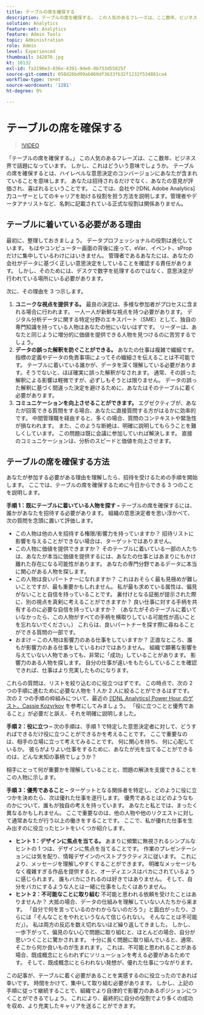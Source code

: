 ```yaml
---
title: テーブルの席を確保する
description: テーブルの席を確保する。 この人気のあるフレーズは、ここ数年、ビジネス界で話題になっています。 しかし、これはどういう意味でしょうか。 テーブルの席を確保するとは、ハイレベルな意思決定のコンバージョンにあなたが含まれていることを意味します。 あなたは招待されるだけでなく、あなたの意見が評価され、喜ばれるということです。 ここでは、テーブルの席を確保することが、あなたの会社と管理者としてのあなたのキャリアにどのように役立つかについて  [!DNL Adobe Analytics]  明します。
solution: Analytics
feature-set: Analytics
feature: Admin Tools
topic: Administration
role: Admin
level: Experienced
thumbnail: 342070.jpg
kt: 10132
exl-id: fa3190e3-836e-4391-9de6-0b733d55825f
source-git-commit: 058d26bd99ab060df3633fb32f1232f534881ca4
workflow-type: tm+mt
source-wordcount: '1281'
ht-degree: 0%

---
```


# テーブルの席を確保する

>[!VIDEO](https://video.tv.adobe.com/v/342070/?quality=12&learn=on)

「テーブルの席を確保する。」 この人気のあるフレーズは、ここ数年、ビジネス界で話題になっています。 しかし、これはどういう意味でしょうか。 テーブルの席を確保するとは、ハイレベルな意思決定のコンバージョンにあなたが含まれていることを意味します。 あなたは招待されるだけでなく、あなたの意見が評価され、喜ばれるということです。 ここでは、会社や [!DNL Adobe Analytics] 力ユーザーとしてのキャリアを助ける役割を担う方法を説明します。管理者やデータアナリストなど、名刺に記載されている正式な役割は関係ありません。

## テーブルに着いている必要がある理由

最初に、整理しておきましょう。 データプロフェッショナルの役割は進化しています。 もはやコンピューター画面の背後に座って、eVar、イベント、sProp だけに集中しているわけにはいきません。 管理者であるあなたには、あなたの会社がデータに基づく正しい意思決定をしていることを確認する責任があります。 しかし、そのためには、デスクで数字を処理するのではなく、意思決定が行われている場所にいる必要があります。

次に、その理由を 3 つ示します。

1. **ユニークな視点を提供する。** 最良の決定は、多様な参加者がプロセスに含まれる場合に行われます。 一人一人が新鮮な視点を持つ必要があります。 デジタル分析データに関する特定分野のエキスパート（SME）として、独自の専門知識を持っている人物はあなたの他にいないはずです。 リーダーは、あなたと同じように増分的に価値を提供できる人物を見つけるのに苦労するでしょう。
1. **データの誤った解釈を防ぐことができる。** あなたの仕事は複雑で繊細です。 指標の定義やデータの免責事項によってその繊細さを伝えることは不可能です。 テーブルに着いている誰かが、データを深く理解している必要があります。そうでないと、ほぼ確実に誤った解釈がなされます。 通常、その誤った解釈による影響は軽微ですが、必ずしもそうとは限りません。 データの誤った解釈に基づく間違った決定を避けるために、あなたはそのテーブルに着く必要があります。
1. **コミュニケーションを向上させることができます。** エグゼクティブが、あなたが回答できる質問をする場合、あなたに直接質問する方がはるかに効率的です。 中間管理職を経由すると、多くの場合、質問のコンテキストや緊急性が損なわれます。 また、このような断絶は、明確に説明してもらうことを難しくしています。 この問題は既に会議に参加していれば解決します。 直接のコミュニケーションは、分析のスピードと価値を向上させます。

## テーブルの席を確保する方法

あなたが参加する必要がある理由を理解したら、招待を受けるための手順を開始します。 ここでは、テーブルの席を確保するために今日からできる 3 つのことを説明します。

**手順 1：既にテーブルに着いている人物を探す –** テーブルの席を確保するには、誰かがあなたを招待する必要があります。 組織の意思決定者を思い浮かべて、次の質問を念頭に置いて評価します。

* この人物は他の人を招待する権限/影響力を持っていますか？ 招待リストに影響を与えることができない場合は、ターゲットではありません。
* この人物に価値を提供できますか？ そのテーブルに着いている一部の人たちは、あなたが本当に価値を提供するには、あなたの仕事とはあまりにもかけ離れた存在になる可能性があります。 あなたの専門分野であるデータに本当に関心がある人物を探します。
* この人物は良いパートナーになれますか？ これはおそらく最も見極めが難しいことですが、最も重要かもしれません。 私が最も求めている属性は、偏見がないことと自信を持っていることです。 裏付けとなる証拠が提示された際に、別の視点を真剣に考えることができますか？ 良い仕事に対する手柄を共有するのに必要な自信を持っていますか？ （あなたがそのテーブルに着いていなかったら、この人物がすべての手柄を横取りしている可能性が高いことを忘れないでください。） これらは、良いパートナーを探す際に尋ねることができる質問の一部です。
* おまけ – この人物は影響力のある仕事をしていますか？ 正直なところ、誰もが影響力のある仕事をしているわけではありません。 組織で顕著な影響を与えていない人物であっても、非常に「成功」していることがあります。 影響力のある人物を探します。 自分の仕事が違いをもたらしていることを確認できれば、仕事はより充実したものになります。

これらの質問は、リストを絞り込むのに役立つはずです。 この時点で、次の 2 つの手順に進むために必要な人物を 1 人か 2 人に絞ることができるはずです。 次の 2 つの手順の枠組みについて、最近の [[!DNL Analytics] Power Hour のゲスト、Cassie Kozyrkov](https://analyticshour.io/2021/12/14/182-making-better-decisions-and-being-useful-with-cassie-kozyrkov/) を参考にしてみましょう。 「役に立つことと優秀であること」が必要だと訴え、それを明確に説明しました。

**手順 2：役に立つ –** 次の手順は、手順 1 で特定した意思決定者に対して、どうすればできるだけ役に立つことができるかを考えることです。 ここで重要なのは、相手の立場に立って考えてみることです。 何に関心を持ち、 何に心配しているか。 彼らがよりよい仕事をするために、あなたが光を当てることができるのは、どんな未知の事柄でしょうか？

相手にとって何が重要かを理解していることと、問題の解決を支援できることをこの人物に示します。

**手順 3：優秀であること –** ターゲットとなる関係者を特定し、どのように役に立つかを決めたら、次は優れた仕事を遂行します。 優秀であるとはどのようなものかについて、誰もが独自の考えを持っています。 あなたと私とでは、まったく異なるかもしれません。 ここで重要なのは、他の人物や他のリクエストに対して通常あなたが行う以上の働きをすることです。 ここで、私が優れた仕事を生み出すのに役立ったヒントをいくつか紹介します。

* **ヒント 1：デザインに焦点を当てる。** あまりに頻繁に無視されるシンプルなヒントの 1 つは、デザインに焦点を当てることです。 作業のプレゼンテーションには気を配り、情報デザインのベストプラクティスに従います。 これにより、メッセージを理解しやすくすることができます。 明確なメッセージもなく複雑すぎる作品を提供すると、オーディエンスはバカにされているように感じられます。 誰もバカにされるのは好きではありません。 そして、自分をバカにするような人とは一緒に仕事をしたくはありません。
* **ヒント 2：不可能なことに取り組む** 不可能と思われる依頼を受けたことはありませんか？ 大抵の場合、データの仕組みを理解していない人たちから来ます。 「自分で何を言っているのかわからないのだろう」と面白がったり、さらには「そんなことをやれというなんて信じられない。 そんなことは不可能だ」）。 私は両方の反応を数え切れないほど繰り返してきました。 しかし、一歩下がって、偏見のない心で問題に取り組むと、ほとんどの場合、自分が思いつくことに驚かされます。 十分に長く問題に取り組んでいると、通常、そこから何か良いものが生まれます。 これは、不可能と思われることがある場合、既成概念にとらわれずにソリューションを考える必要があるためです。 そして、既成概念にとらわれない発想が、優れた仕事につながります。

この記事が、テーブルに着く必要があることを実感するのに役立ったのであれば幸いです。 時間をかけて、集中して取り組む必要があります。 しかし、上記の手順に従って継続することで、組織でより自律的で影響力のあるポジションにつくことができるでしょう。 これにより、最終的に自分の役割でより多くの成功を収め、より充実したキャリアを送ることができます。
